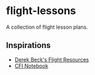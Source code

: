 # flight-lessons

A collection of flight lesson plans.

## Inspirations

- [Derek Beck's Flight Resources](http://flight.derekbeck.com/index.php)
- [CFI Notebook](http://www.cfinotebook.net/)
